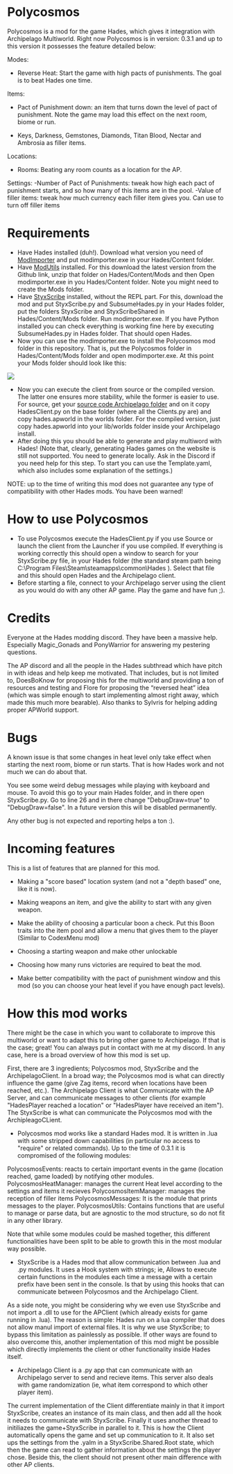 # Polycosmos
Polycosmos is a mod for the game Hades, which gives it integration with Archipelago Multiworld. Right now Polycosmos is in version: 
0.3.1 and up to this version it possesses the feature detailed below:

Modes:
- Reverse Heat: Start the game with high pacts of punishments. The goal is to beat Hades one time.
  
Items:
- Pact of Punishment down: an item that turns down the level of pact of punishment. Note the game may load this effect
on the next room, biome or run.

- Keys, Darkness, Gemstones, Diamonds, Titan Blood, Nectar and Ambrosia as filler items.

Locations:
- Rooms: Beating any room counts as a location for the AP.

Settings:
-Number of Pact of Punishments: tweak how high each pact of punishment starts, and so how many of this items are in the pool.
-Value of filler items: tweak how much currency each filler item gives you. Can use to turn off filler items

# Requirements
- Have Hades installed (duh!). Download what version you need of [ModImporter](https://github.com/SGG-Modding/ModImporter/releases/tag/1.5.2) and put modimporter.exe in your Hades/Content folder.
- Have [ModUtils](https://github.com/SGG-Modding/ModUtil/releases) installed. For this download the latest version from the Github link, unzip that folder on Hades/Content/Mods and then Open modimporter.exe in you Hades/Content folder. Note you might need to create the Mods folder.
- Have [StyxScribe](https://github.com/SGG-Modding/StyxScribe) installed, without the REPL part. For this, download the mod and put StyxScribe.py and SubsumeHades.py in your Hades folder, put the folders StyxScribe and StyxScribeShared in Hades/Content/Mods folder. Run modimporter.exe. If you have Python installed you can check everything is working fine here by executing SubsumeHades.py in Hades folder. That should open Hades.
- Now you can use the modimporter.exe to install the Polycosmos mod folder in this repository. That is, put the Polycosmos folder in Hades/Content/Mods folder and open modimporter.exe. At this point your Mods folder should look like this:

![](https://github.com/NaixGames/Polycosmos/blob/main/FolderStructure.png?raw=true)
- Now you can execute the client from source or the compiled version. The latter one ensures more stability, while the former is easier to use. For source, get your [source code Archipelago folder](https://github.com/ArchipelagoMW/Archipelago) and on it copy HadesClient.py on the base folder (where all the Clients.py are) and copy hades.apworld in the worlds folder. For the compiled version, just copy hades.apworld into your lib/worlds folder inside your Archipelago install.
- After doing this you should be able to generate and play multiword with Hades! (Note that, clearly, generating Hades games on the website is still not supported. You need to generate locally. Ask in the Discord if you need help
for this step. To start you can use the Template.yaml, which also includes some explanation of the settings.)

NOTE: up to the time of writing this mod does not guarantee any type of compatibility with other Hades mods. You have been warned!

# How to use Polycosmos

- To use Polycosmos execute the HadesClient.py if you use Source or launch the client from the Launcher if you use compiled. If everything is working correctly this should open a window to search for your StyxScribe.py file, in your Hades folder (the standard steam path being C:\Program Files\Steam\steamapps\common\Hades ). Select that file and this should open Hades and the Archipelago client. 
- Before starting a file, connect to your Archipelago server using the client as you would do with any other AP game. Play the game and have fun ;).

# Credits

Everyone at the Hades modding discord. They have been a massive help. Especially Magic_Gonads and PonyWarrior for answering my pestering questions.

The AP discord and all the people in the Hades subthread which have pitch in with ideas and help keep me motivated. That includes, but is not limited to, DoesBoKnow for proposing this for the multiworld and providing a ton of resources and testing and Flore for proposing the “reversed heat” idea (which was simple enough to start implementing almost right away, which made this much more bearable). Also thanks to Sylvris for helping adding proper APWorld support.

# Bugs 

A known issue is that some changes in heat level only take effect when starting the next room, biome or run starts. That is how Hades work and not much we can do about that.

You see some weird debug messages while playing with keyboard and mouse. To avoid this go to your main Hades folder, and in there open StyxScribe.py. Go to line 26 and in there change "DebugDraw=true" to "DebugDraw=false". In a future version this will be disabled permanently.

Any other bug is not expected and reporting helps a ton :).

# Incoming features

This is a list of features that are planned for this mod.

- Making a "score based" location system (and not a "depth based" one, like it is now).

- Making weapons an item, and give the ability to start with any given weapon.

- Make the ability of choosing a particular boon a check. Put this Boon traits into the item pool and allow a menu that gives them to the player (Similar to CodexMenu mod)

- Choosing a starting weapon and make other unlockable

- Choosing how many runs victories are required to beat the mod.

- Make better compatibility with the pact of punishment window and this mod (so you can choose your heat level if you have enough pact levels).

# How this mod works

There might be the case in which you want to collaborate to improve this multiworld or want to adapt this to bring other game to Archipelago.
If that is the case; great! You can always put in contact with me at my discord. In any case, here is a broad overview of how this mod is set up.

First, there are 3 ingredients; Polycosmos mod, StyxScribe and the ArchipelagoClient. In a broad way; the Polycosmos
mod is what can directly influence the game (give Zag items, record when locations have been reached, etc.). The Archipelago Client
is what Communicate with the AP Server, and can communicate messages to other clients (for example "HadesPlayer reached a location" or "HadesPlayer have received an item").
The StyxScribe is what can communicate the Polycosmos mod with the ArchipleagoCLient.

- Polycosmos mod works like a standard Hades mod. It is written in .lua with some stripped down capabilities (in particular no access to
"require" or related commands). Up to the time of 0.3.1 it is compromised of the following modules:

PolycosmosEvents: reacts to certain important events in the game (location reached, game loaded) by notifying other modules.
PolycosmosHeatManager: manages the current Heat level according to the settings and items it recieves
PolycosmosItemManager: manages the reception of filler items
PolycosmosMessages: It is the module that prints messages to the player.
PolycosmosUtils: Contains functions that are useful to manage or parse data, but are agnostic to the mod structure, so do not fit in any other library.

Note that while some modules could be mashed together, this different functionalities have been split to be able to growth this in the most modular way possible.

- StyxScribe is a Hades mod that allow communication between .lua and .py modules. It uses a Hook system with strings;
ie, Allows to execute certain functions in the modules each time a message with a certain prefix have been sent in the console.
Is that by using this hooks that can communicate between Polycosmos and the Archipelago Client.

As a side note, you might be considering why we even use StyxScribe and not import a .dll to use for the APClient (which already
exists for game running in .lua). The reason is simple: Hades run on a lua compiler that does not allow manul import of external files.
It is why we use StyxScribe; to bypass this limitation as painlessly as possible. If other ways are found to also
overcome this, another implementation of this mod might be possible which directly implements the client or other functionality inside Hades
itself.

- Archipelago Client is a .py app that can communicate with an Archipelago server to send and recieve items. This server also
deals with game randomization (ie, what item correspond to which other player item).

The current implementation of the Client differentiate mainly in that it import StyxScribe, creates an instance of its main class,
and then add all the hook it needs to communicate with StyxScribe. Finally it uses another thread to initiliazes the game+StyxScribe in parallel to it. This is how the Client automatically opens the game and set up communication to it. It also set ups the settings from the .yalm in a StyxScribe.Shared.Root state, which then the game can read
to gather information about the settings the player chose. Beside this, the client should not present other main difference with other AP clients.
